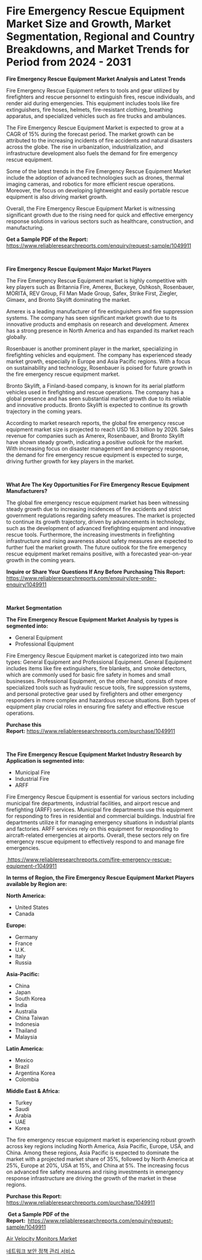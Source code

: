 <p><h1>Fire Emergency Rescue Equipment Market Size and Growth, Market Segmentation, Regional and Country Breakdowns, and Market Trends for Period from 2024 -  2031</h1></p><p><strong>Fire Emergency Rescue Equipment Market Analysis and Latest Trends</strong></p>
<p><p>Fire Emergency Rescue Equipment refers to tools and gear utilized by firefighters and rescue personnel to extinguish fires, rescue individuals, and render aid during emergencies. This equipment includes tools like fire extinguishers, fire hoses, helmets, fire-resistant clothing, breathing apparatus, and specialized vehicles such as fire trucks and ambulances.</p><p>The Fire Emergency Rescue Equipment Market is expected to grow at a CAGR of 15% during the forecast period. The market growth can be attributed to the increasing incidents of fire accidents and natural disasters across the globe. The rise in urbanization, industrialization, and infrastructure development also fuels the demand for fire emergency rescue equipment.</p><p>Some of the latest trends in the Fire Emergency Rescue Equipment Market include the adoption of advanced technologies such as drones, thermal imaging cameras, and robotics for more efficient rescue operations. Moreover, the focus on developing lightweight and easily portable rescue equipment is also driving market growth.</p><p>Overall, the Fire Emergency Rescue Equipment Market is witnessing significant growth due to the rising need for quick and effective emergency response solutions in various sectors such as healthcare, construction, and manufacturing.</p></p>
<p><strong>Get a Sample PDF of the Report:&nbsp;</strong> <a href="https://www.reliableresearchreports.com/enquiry/request-sample/1049911">https://www.reliableresearchreports.com/enquiry/request-sample/1049911</a></p>
<p>&nbsp;</p>
<p><strong>Fire Emergency Rescue Equipment Major Market Players</strong></p>
<p><p>The Fire Emergency Rescue Equipment market is highly competitive with key players such as Britannia Fire, Amerex, Buckeye, Oshkosh, Rosenbauer, MORITA, REV Group, Fil Man Made Group, Safex, Strike First, Ziegler, Gimaex, and Bronto Skylift dominating the market.</p><p>Amerex is a leading manufacturer of fire extinguishers and fire suppression systems. The company has seen significant market growth due to its innovative products and emphasis on research and development. Amerex has a strong presence in North America and has expanded its market reach globally.</p><p>Rosenbauer is another prominent player in the market, specializing in firefighting vehicles and equipment. The company has experienced steady market growth, especially in Europe and Asia Pacific regions. With a focus on sustainability and technology, Rosenbauer is poised for future growth in the fire emergency rescue equipment market.</p><p>Bronto Skylift, a Finland-based company, is known for its aerial platform vehicles used in firefighting and rescue operations. The company has a global presence and has seen substantial market growth due to its reliable and innovative products. Bronto Skylift is expected to continue its growth trajectory in the coming years.</p><p>According to market research reports, the global fire emergency rescue equipment market size is projected to reach USD 16.3 billion by 2026. Sales revenue for companies such as Amerex, Rosenbauer, and Bronto Skylift have shown steady growth, indicating a positive outlook for the market. With increasing focus on disaster management and emergency response, the demand for fire emergency rescue equipment is expected to surge, driving further growth for key players in the market.</p></p>
<p>&nbsp;</p>
<p><strong>What Are The Key Opportunities For Fire Emergency Rescue Equipment Manufacturers?</strong></p>
<p><p>The global fire emergency rescue equipment market has been witnessing steady growth due to increasing incidences of fire accidents and strict government regulations regarding safety measures. The market is projected to continue its growth trajectory, driven by advancements in technology, such as the development of advanced firefighting equipment and innovative rescue tools. Furthermore, the increasing investments in firefighting infrastructure and rising awareness about safety measures are expected to further fuel the market growth. The future outlook for the fire emergency rescue equipment market remains positive, with a forecasted year-on-year growth in the coming years.</p></p>
<p><strong>Inquire or Share Your Questions If Any Before Purchasing This Report:</strong> <a href="https://www.reliableresearchreports.com/enquiry/pre-order-enquiry/1049911">https://www.reliableresearchreports.com/enquiry/pre-order-enquiry/1049911</a></p>
<p>&nbsp;</p>
<p><strong>Market Segmentation</strong></p>
<p><strong>The Fire Emergency Rescue Equipment Market Analysis by types is segmented into:</strong></p>
<p><ul><li>General Equipment</li><li>Professional Equipment</li></ul></p>
<p><p>Fire Emergency Rescue Equipment market is categorized into two main types: General Equipment and Professional Equipment. General Equipment includes items like fire extinguishers, fire blankets, and smoke detectors, which are commonly used for basic fire safety in homes and small businesses. Professional Equipment, on the other hand, consists of more specialized tools such as hydraulic rescue tools, fire suppression systems, and personal protective gear used by firefighters and other emergency responders in more complex and hazardous rescue situations. Both types of equipment play crucial roles in ensuring fire safety and effective rescue operations.</p></p>
<p><strong>Purchase this Report:&nbsp;</strong><a href="https://www.reliableresearchreports.com/purchase/1049911">https://www.reliableresearchreports.com/purchase/1049911</a></p>
<p>&nbsp;</p>
<p><strong>The Fire Emergency Rescue Equipment Market Industry Research by Application is segmented into:</strong></p>
<p><ul><li>Municipal Fire</li><li>Industrial Fire</li><li>ARFF</li></ul></p>
<p><p>Fire Emergency Rescue Equipment is essential for various sectors including municipal fire departments, industrial facilities, and airport rescue and firefighting (ARFF) services. Municipal fire departments use this equipment for responding to fires in residential and commercial buildings. Industrial fire departments utilize it for managing emergency situations in industrial plants and factories. ARFF services rely on this equipment for responding to aircraft-related emergencies at airports. Overall, these sectors rely on fire emergency rescue equipment to effectively respond to and manage fire emergencies.</p></p>
<p><a href="https://www.reliableresearchreports.com/fire-emergency-rescue-equipment-r1049911">&nbsp;https://www.reliableresearchreports.com/fire-emergency-rescue-equipment-r1049911</a></p>
<p><strong>In terms of Region, the Fire Emergency Rescue Equipment Market Players available by Region are:</strong></p>
<p>
    <p> <strong> North America: </strong>
        <ul>
            <li>United States</li>
            <li>Canada</li>
        </ul>
        </p> 
    <p> <strong> Europe: </strong>
        <ul>
            <li>Germany</li>
            <li>France</li>
            <li>U.K.</li>
            <li>Italy</li>
            <li>Russia</li>
        </ul>
        </p> 
    <p> <strong> Asia-Pacific: </strong>
        <ul>
            <li>China</li>
            <li>Japan</li>
            <li>South Korea</li>
            <li>India</li>
            <li>Australia</li>
            <li>China Taiwan</li>
            <li>Indonesia</li>
            <li>Thailand</li>
            <li>Malaysia</li>
        </ul>
        </p> 
    <p> <strong> Latin America: </strong>
        <ul>
            <li>Mexico</li>
            <li>Brazil</li>
            <li>Argentina Korea</li>
            <li>Colombia</li>
        </ul>
        </p> 
    <p> <strong> Middle East & Africa: </strong>
        <ul>
            <li>Turkey</li>
            <li>Saudi</li>
            <li>Arabia</li>
            <li>UAE</li>
            <li>Korea</li>
        </ul>
    </p>
    </p>
<p><p>The fire emergency rescue equipment market is experiencing robust growth across key regions including North America, Asia Pacific, Europe, USA, and China. Among these regions, Asia Pacific is expected to dominate the market with a projected market share of 35%, followed by North America at 25%, Europe at 20%, USA at 15%, and China at 5%. The increasing focus on advanced fire safety measures and rising investments in emergency response infrastructure are driving the growth of the market in these regions.</p></p>
<p><strong>Purchase this Report: </strong><a href="https://www.reliableresearchreports.com/purchase/1049911">https://www.reliableresearchreports.com/purchase/1049911</a></p>
<p>&nbsp;<strong>Get a Sample PDF of the Report:&nbsp;&nbsp;</strong><a href="https://www.reliableresearchreports.com/enquiry/request-sample/1049911">https://www.reliableresearchreports.com/enquiry/request-sample/1049911</a></p>
<p><strong></strong></p>
<p><p><a href="https://github.com/LaceyZemlak1/Market-Research-Report-List-1/blob/main/air-velocity-monitors-market.md">Air Velocity Monitors Market</a></p><p><a href="https://github.com/lzuwsfreyoq70/Market-Research-Report-List-2/blob/main/8453115108916.md">네트워크 보안 정책 관리 서비스</a></p></p>